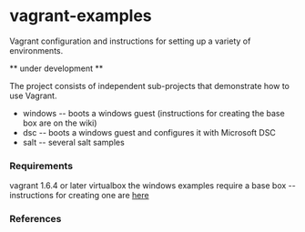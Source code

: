 vagrant-examples
================

Vagrant configuration and instructions for setting up a variety of environments.

** under development **

The project consists of independent sub-projects that demonstrate how to
use Vagrant.

- windows -- boots a windows guest (instructions for creating the base box are on the wiki)
- dsc -- boots a windows guest and configures it with Microsoft DSC
- salt -- several salt samples

### Requirements

vagrant 1.6.4 or later
virtualbox
the windows examples require a base box -- instructions for creating one are [here](https://github.com/bhazard/vagrant-examples/wiki/Creating-a-Windows-Server-2012-Virtualbox-Image-for-Use-with-Vagrant)


### References
